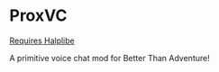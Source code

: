# ProxVC

[Requires Halplibe](https://github.com/Turnip-Labs/bta-halplibe)

A primitive voice chat mod for Better Than Adventure!
